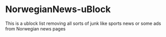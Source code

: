 # NorwegianNews-uBlock
This is a ublock list removing all sorts of junk like sports news or some ads from Norwegian news pages
